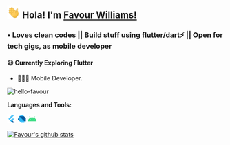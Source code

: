 ## <img src="https://raw.githubusercontent.com/Eunit99/eunit99/master/img/wave.gif" width="30px"> Hola! I'm [Favour Williams!](https://twitter.com/TechCodee) 
### • Loves clean codes || Build stuff using flutter/dart⚡️ || Open for tech gigs, as mobile developer
#### 😃 Currently Exploring Flutter

* 👨🏾‍💻 Mobile Developer.

<p align="left"> <img src="https://komarev.com/ghpvc/?username=hello-favour&label=Views&color=blue&style=plastic" alt="hello-favour" /> </p>


**Languages and Tools:**  

<code><img height="20" src="https://raw.githubusercontent.com/github/explore/80688e429a7d4ef2fca1e82350fe8e3517d3494d/topics/flutter/flutter.png"></code>
<code><img height="20" src="https://raw.githubusercontent.com/github/explore/80688e429a7d4ef2fca1e82350fe8e3517d3494d/topics/dart/dart.png"></code>
<code><img height="20" src="https://raw.githubusercontent.com/github/explore/80688e429a7d4ef2fca1e82350fe8e3517d3494d/topics/android/android.png"></code>
  


<a href="https://github.com/hello-favour">
 <img align="center" src="https://github-readme-stats.vercel.app/api?username=hello-favour&show_icons=true&theme=dark&line_height=27" alt="Favour's github stats"/>
</a>



